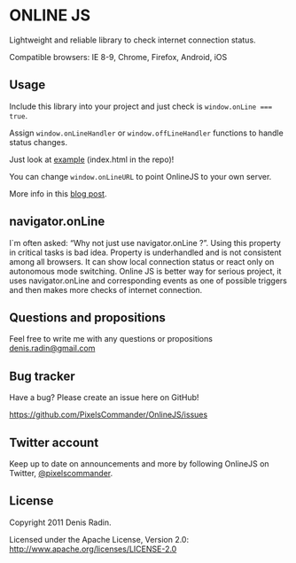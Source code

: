 ONLINE JS
========

Lightweight and reliable library to check internet connection status.

Compatible browsers: IE 8-9, Chrome, Firefox, Android, iOS


Usage
-----

Include this library into your project and just check is <code>window.onLine === true</code>.

Assign <code>window.onLineHandler</code> or <code>window.offLineHandler</code> functions to handle status changes.

Just look at <a href="http://pixelscommander.com/polygon/onlinejs/">example</a> (index.html in the repo)!

You can change <code>window.onLineURL</code> to point OnlineJS to your own server.

More info in this <a href="http://pixelscommander.com/en/javascript/onlinejs-javascript-internet-connection/">blog post</a>.


navigator.onLine
----------------

I`m often asked: “Why not just use navigator.onLine ?”. 
Using this property in critical tasks is bad idea. Property is underhandled and is not consistent among all browsers. It can show local connection status or react only on autonomous mode switching. Online JS is better way for serious project, it uses navigator.onLine and corresponding events as one of possible triggers and then makes more checks of internet connection.


Questions and propositions
--------------------------

Feel free to write me with any questions or propositions <a href="mailto:denis.radin@gmail.com">denis.radin@gmail.com</a>


Bug tracker
-----------

Have a bug? Please create an issue here on GitHub!

https://github.com/PixelsCommander/OnlineJS/issues


Twitter account
---------------

Keep up to date on announcements and more by following OnlineJS on Twitter, <a href="http://twitter.com/pixelscommander">@pixelscommander</a>.


License
---------------------

Copyright 2011 Denis Radin.

Licensed under the Apache License, Version 2.0: http://www.apache.org/licenses/LICENSE-2.0